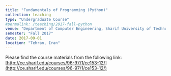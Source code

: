 ```yaml
---
title: "Fundamentals of Programming (Python)"
collection: teaching
type: "Undergraduate Course"
#permalink: /teaching/2017-fall-python
venue: "Department of Computer Engineering, Sharif University of Technology"
semester: "Fall 2017"
date: 2017-09-01
location: "Tehran, Iran"
---
```


Please find the course materials from the following link:  
[http://ce.sharif.edu/courses/96-97/1/ce153-12/](http://ce.sharif.edu/courses/96-97/1/ce153-12/)
